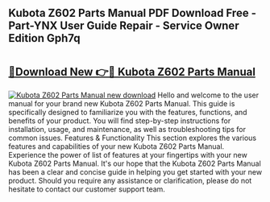 ## Kubota Z602 Parts Manual PDF Download Free - Part-YNX User Guide Repair - Service Owner Edition Gph7q

# <h2><a href="http://bc13946.oget.top/?id=Kubota+Z602+Parts+Manual">🔗Download New 👉🔴 Kubota Z602 Parts Manual</a></h2>

[![Kubota Z602 Parts Manual new download](https://i.imgur.com/5g1atiW.png)](http://bc13946.oget.top/?id=Kubota+Z602+Parts+Manual)
Hello and welcome to the user manual for your brand new Kubota Z602 Parts Manual. This guide is specifically designed to familiarize you with the features, functions, and benefits of your product. You will find step-by-step instructions for installation, usage, and maintenance, as well as troubleshooting tips for common issues. Features & Functionality This section explores the various features and capabilities of your new Kubota Z602 Parts Manual. Experience the power of list of features at your fingertips with your new Kubota Z602 Parts Manual. It's our hope that the Kubota Z602 Parts Manual has been a clear and concise guide in helping you get started with your new product. Should you require any assistance or clarification, please do not hesitate to contact our customer support team.
